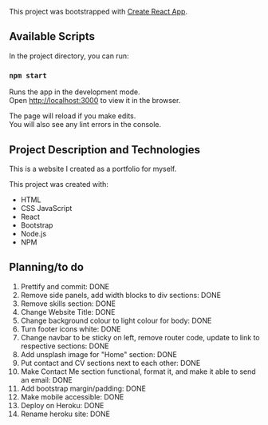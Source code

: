 This project was bootstrapped with [Create React App](https://github.com/facebook/create-react-app).

## Available Scripts

In the project directory, you can run:

### `npm start`

Runs the app in the development mode.<br />
Open [http://localhost:3000](http://localhost:3000) to view it in the browser.

The page will reload if you make edits.<br />
You will also see any lint errors in the console.

## Project Description and Technologies

This is a website I created as a portfolio for myself.

This project was created with:

- HTML
- CSS
  JavaScript
- React
- Bootstrap
- Node.js
- NPM

## Planning/to do

1. Prettify and commit: DONE
2. Remove side panels, add width blocks to div sections: DONE
3. Remove skills section: DONE
4. Change Website Title: DONE
5. Change background colour to light colour for body: DONE
6. Turn footer icons white: DONE
7. Change navbar to be sticky on left, remove router code, update to link to respective sections: DONE
8. Add unsplash image for "Home" section: DONE
9. Put contact and CV sections next to each other: DONE
10. Make Contact Me section functional, format it, and make it able to send an email: DONE
11. Add bootstrap margin/padding: DONE
12. Make mobile accessible: DONE
13. Deploy on Heroku: DONE
14. Rename heroku site: DONE
